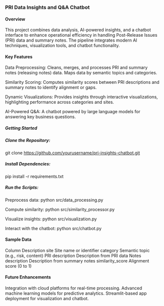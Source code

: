 ### PRI Data Insights and Q&A Chatbot
#### Overview
This project combines data analysis, AI-powered insights, and a chatbot interface to enhance operational efficiency in handling Post-Release Issues (PRI) data and summary notes. The pipeline integrates modern AI techniques, visualization tools, and chatbot functionality.

#### Key Features
Data Preprocessing:
Cleans, merges, and processes PRI and summary notes (releasing notes) data.
Maps data by semantic topics and categories.

Similarity Scoring:
Computes similarity scores between PRI descriptions and summary notes to identify alignment or gaps.

Dynamic Visualizations:
Provides insights through interactive visualizations, highlighting performance across categories and sites.

AI-Powered Q&A:
A chatbot powered by large language models for answering key business questions.

##### Getting Started
##### Clone the Repository:
git clone https://github.com/yourusername/pri-insights-chatbot.git

##### Install Dependencies:
pip install -r requirements.txt

##### Run the Scripts:
Preprocess data:
python src/data_processing.py

Compute similarity:
python src/similarity_processor.py

Visualize insights:
python src/visualization.py

Interact with the chatbot:
python src/chatbot.py

#### Sample Data
Column	Description
site	Site name or identifier
category	Semantic topic (e.g., risk, content)
PRI description	Description from PRI data
Notes description	Description from summary notes
similarity_score	Alignment score (0 to 1)

#### Future Enhancements
Integration with cloud platforms for real-time processing.
Advanced machine learning models for predictive analytics.
Streamlit-based app deployment for visualization and chatbot.

